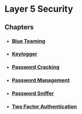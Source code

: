 # Layer 5 Security

## Chapters

- ### [Blue Teaming](https://github.com/FloDevAT/Security-Documentation/tree/master/layer_5/blue_teaming)
- ### [Keylogger](https://github.com/FloDevAT/Security-Documentation/tree/master/layer_5/keylogger)
- ### [Password Cracking](https://github.com/FloDevAT/Security-Documentation/tree/master/layer_5/password_cracking)
- ### [Password Management](https://github.com/FloDevAT/Security-Documentation/tree/master/layer_5/password_management)
- ### [Password Sniffer](https://github.com/FloDevAT/Security-Documentation/tree/master/layer_5/password_sniffer)
- ### [Two Factor Authentication](https://github.com/FloDevAT/Security-Documentation/tree/master/layer_5/two_factor_authentication)

